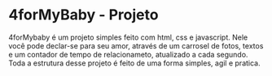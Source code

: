 # 4forMyBaby - Projeto
4forMybaby é um projeto simples feito com html, css e javascript. Nele você pode declar-se para seu amor, através de um carrosel de fotos, textos e um contador de tempo de relacionameto, atualizado a cada segundo.
Toda a estrutura desse projeto é feito de uma forma simples, agil e pratica. 
